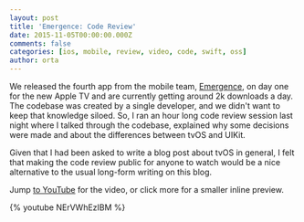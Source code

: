 ```yaml
---
layout: post
title: 'Emergence: Code Review'
date: 2015-11-05T00:00:00.000Z
comments: false
categories: [ios, mobile, review, video, code, swift, oss]
author: orta
---
```


We released the fourth app from the mobile team, [Emergence](https://github.com/artsy/Emergence/), on day one for the new Apple TV and are currently getting around 2k downloads a day. The codebase was created by a single developer, and we didn't want to keep that knowledge siloed. So, I ran an hour long code review session last night where I talked through the codebase, explained why some decisions were made and about the differences between tvOS and UIKit.  

Given that I had been asked to write a blog post about tvOS in general, I felt that making the code review public for anyone to watch would be a nice alternative to the usual long-form writing on this blog.

Jump [to YouTube](https://www.youtube.com/watch?v=NErVWhEzIBM) for the video, or click more for a smaller inline preview.

<!-- more -->

{% youtube NErVWhEzIBM %}
